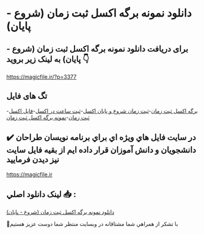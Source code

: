 # دانلود نمونه برگه اکسل ثبت زمان (شروع - پایان)

## برای دریافت دانلود نمونه برگه اکسل ثبت زمان (شروع - پایان) به لینک زیر بروید 👇

https://magicfile.ir/?p=3377

## تگ های فایل

-[برگه اکسل ثبت زمان](https://magicfile.ir/product/%d8%af%d8%a7%d9%86%d9%84%d9%88%d8%af-%d9%86%d9%85%d9%88%d9%86%d9%87-%d8%a8%d8%b1%da%af%d9%87-%d8%a7%da%a9%d8%b3%d9%84-%d8%ab%d8%a8%d8%aa-%d8%b2%d9%85%d8%a7%d9%86-%d8%b4%d8%b1%d9%88%d8%b9-%d9%be%d8%a7%db%8c%d8%a7%d9%86/)-[ثبت زمان شروع و پایان اکسل](https://magicfile.ir/product/%d8%af%d8%a7%d9%86%d9%84%d9%88%d8%af-%d9%86%d9%85%d9%88%d9%86%d9%87-%d8%a8%d8%b1%da%af%d9%87-%d8%a7%da%a9%d8%b3%d9%84-%d8%ab%d8%a8%d8%aa-%d8%b2%d9%85%d8%a7%d9%86-%d8%b4%d8%b1%d9%88%d8%b9-%d9%be%d8%a7%db%8c%d8%a7%d9%86/)-[ثبت ساعت در اکسل](https://magicfile.ir/product/%d8%af%d8%a7%d9%86%d9%84%d9%88%d8%af-%d9%86%d9%85%d9%88%d9%86%d9%87-%d8%a8%d8%b1%da%af%d9%87-%d8%a7%da%a9%d8%b3%d9%84-%d8%ab%d8%a8%d8%aa-%d8%b2%d9%85%d8%a7%d9%86-%d8%b4%d8%b1%d9%88%d8%b9-%d9%be%d8%a7%db%8c%d8%a7%d9%86/)-[فایل اکسل ثبت زمان](https://magicfile.ir/product/%d8%af%d8%a7%d9%86%d9%84%d9%88%d8%af-%d9%86%d9%85%d9%88%d9%86%d9%87-%d8%a8%d8%b1%da%af%d9%87-%d8%a7%da%a9%d8%b3%d9%84-%d8%ab%d8%a8%d8%aa-%d8%b2%d9%85%d8%a7%d9%86-%d8%b4%d8%b1%d9%88%d8%b9-%d9%be%d8%a7%db%8c%d8%a7%d9%86/)-[نمونه برگه اکسل ثبت زمان](https://magicfile.ir/product/%d8%af%d8%a7%d9%86%d9%84%d9%88%d8%af-%d9%86%d9%85%d9%88%d9%86%d9%87-%d8%a8%d8%b1%da%af%d9%87-%d8%a7%da%a9%d8%b3%d9%84-%d8%ab%d8%a8%d8%aa-%d8%b2%d9%85%d8%a7%d9%86-%d8%b4%d8%b1%d9%88%d8%b9-%d9%be%d8%a7%db%8c%d8%a7%d9%86/)

## ✔️ در سايت فايل هاي ويژه اي براي برنامه نويسان طراحان دانشجويان و دانش آموزان قرار داده ايم از بقيه فايل سايت نيز ديدن فرماييد

https://magicfile.ir


## لينک دانلود اصلي 📥 :

[دانلود نمونه برگه اکسل ثبت زمان (شروع - پایان)](https://magicfile.ir/product/%d8%af%d8%a7%d9%86%d9%84%d9%88%d8%af-%d9%86%d9%85%d9%88%d9%86%d9%87-%d8%a8%d8%b1%da%af%d9%87-%d8%a7%da%a9%d8%b3%d9%84-%d8%ab%d8%a8%d8%aa-%d8%b2%d9%85%d8%a7%d9%86-%d8%b4%d8%b1%d9%88%d8%b9-%d9%be%d8%a7%db%8c%d8%a7%d9%86/) 


🙏با تشکر از همراهي شما مشتاقانه در وبسایت منتظر شما دوست عزیز هستیم

